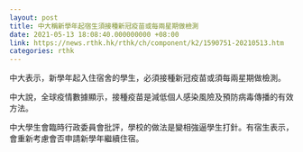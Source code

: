 ```yaml
---
layout: post
title: 中大稱新學年起宿生須接種新冠疫苗或每兩星期做檢測
date: 2021-05-13 18:08:40.000000000 +08:00
link: https://news.rthk.hk/rthk/ch/component/k2/1590751-20210513.htm
categories: rthk
---
```


中大表示，新學年起入住宿舍的學生，必須接種新冠疫苗或須每兩星期做檢測。

中大說，全球疫情數據顯示，接種疫苗是減低個人感染風險及預防病毒傳播的有效方法。

中大學生會臨時行政委員會批評，學校的做法是變相強逼學生打針。有宿生表示，會重新考慮會否申請新學年繼續住宿。
